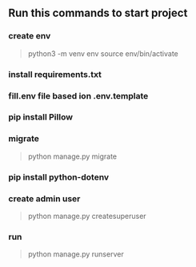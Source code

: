 ## Run this commands to start project
### create env
> python3 -m venv env
> source env/bin/activate
### install requirements.txt
### fill.env file based ion .env.template
### pip install Pillow
### migrate
> python manage.py migrate
### pip install python-dotenv
### create admin user
> python manage.py createsuperuser
### run
> python manage.py runserver